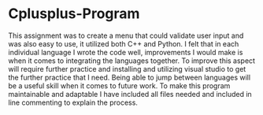 # Cplusplus-Program

This assignment was to create a menu that could validate user input and was also easy to use, it utilized both C++ and Python.
I felt that in each individual language I wrote the code well, improvements I would make is when it comes to integrating the languages together.
To improve this aspect will require further practice and installing and utilizing visual studio to get the further practice that I need.
Being able to jump between languages will be a useful skill when it comes to future work.
To make this program maintainable and adaptable I have included all files needed and included in line commenting to explain the process.
